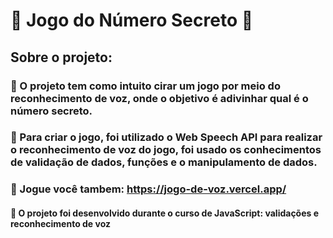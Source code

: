 # 🔮 Jogo do Número Secreto 🔮 

## Sobre o projeto:

### 🔮 O projeto tem como intuito cirar um jogo por meio do reconhecimento de voz, onde o objetivo é adivinhar qual é o número secreto.
### 🔮 Para criar o jogo, foi utilizado o Web Speech API para realizar o reconhecimento de voz do jogo, foi usado os conhecimentos de validação de dados, funções e o manipulamento de dados.
### 🔮 Jogue você tambem: https://jogo-de-voz.vercel.app/

#### 🔮 O projeto foi desenvolvido durante o curso de JavaScript: validações e reconhecimento de voz
